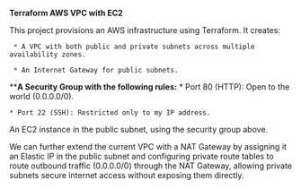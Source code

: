 **Terraform AWS VPC with EC2**

This project provisions an AWS infrastructure using Terraform. It creates:

     * A VPC with both public and private subnets across multiple availability zones.

     * An Internet Gateway for public subnets.

****A Security Group with the following rules:**
    * Port 80 (HTTP): Open to the world (0.0.0.0/0).

    * Port 22 (SSH): Restricted only to my IP address.

An EC2 instance in the public subnet, using the security group above.

We can further extend the current VPC with a NAT Gateway by assigning it an Elastic IP in the public subnet and configuring private route tables to route outbound traffic (0.0.0.0/0) through the NAT Gateway, allowing private subnets secure internet access without exposing them directly.
